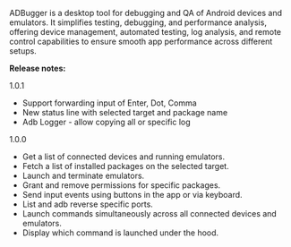 ADBugger is a desktop tool for debugging and QA of Android devices and emulators. It simplifies testing, debugging, and performance analysis, offering device management, automated testing, log analysis, and remote control capabilities to ensure smooth app performance across different setups.

**Release notes:**

1.0.1
- Support forwarding input of Enter, Dot, Comma
- New status line with selected target and package name
- Adb Logger - allow copying all or specific log

1.0.0

- Get a list of connected devices and running emulators.
- Fetch a list of installed packages on the selected target.
- Launch and terminate emulators.
- Grant and remove permissions for specific packages.
- Send input events using buttons in the app or via keyboard.
- List and adb reverse specific ports.
- Launch commands simultaneously across all connected devices and emulators.
- Display which command is launched under the hood.
